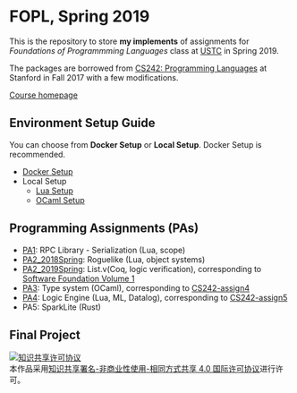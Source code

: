 # FOPL, Spring 2019

This is the repository to store **my implements** of assignments for <i>Foundations of Programmming Languages</i> class at [USTC](http://www.ustc.edu.cn) in Spring 2019.

The packages are borrowed from [CS242: Programming Languages](http://cs242.stanford.edu/) at Stanford in Fall 2017 with a few modifications.

[Course homepage](http://staff.ustc.edu.cn/~yuzhang/fopl/)

## Environment Setup Guide

You can choose from **Docker Setup** or **Local Setup**. Docker Setup is
recommended.

- [Docker Setup](docker-setup.md)
- Local Setup
  - [Lua Setup](lua-setup.md)
  - [OCaml Setup](ocaml-setup.md)

## Programming Assignments (PAs)

- [PA1](assign1/README.md): RPC Library - Serialization (Lua, scope)
- [PA2_2018Spring](assign2/README.md): Roguelike (Lua, object systems)
- [PA2_2019Spring](assign2_2019/README.md): List.v(Coq, logic verification), corresponding to [Software Foundation Volume 1](https://softwarefoundations.cis.upenn.edu/lf-current/toc.html)
- [PA3](assign3/README.md): Type system (OCaml), corresponding to [CS242-assign4](http://cs242.stanford.edu/assignments/assign4/)
- [PA4](assign4/README.md): Logic Engine (Lua, ML, Datalog), corresponding to [CS242-assign5](http://cs242.stanford.edu/assignments/assign5/)
- PA5: SparkLite (Rust)

## Final Project

<a rel="license" href="http://creativecommons.org/licenses/by-nc-sa/4.0/"><img alt="知识共享许可协议" style="border-width:0" src="https://i.creativecommons.org/l/by-nc-sa/4.0/88x31.png" /></a><br />本作品采用<a rel="license" href="http://creativecommons.org/licenses/by-nc-sa/4.0/">知识共享署名-非商业性使用-相同方式共享 4.0 国际许可协议</a>进行许可。